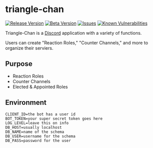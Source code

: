 # triangle-chan

[![Release Version][release-image]][release-url]
[![Beta Version][beta-image]][beta-url]
[![Issues][issues-image]][issues-url]
[![Known Vulnerabilities][snyk-image]][snyk-url]

Triangle-Chan is a [Discord](https://discord.com/) application with a variety of functions.

Users can create "Reaction Roles," "Counter Channels," and more to organize their serviers.

[release-image]: https://img.shields.io/github/package-json/v/evaneliasyoung/triangle-chan/main
[release-url]: https://github.com/evaneliasyoung/triangle-chan
[beta-image]: https://img.shields.io/github/package-json/v/evaneliasyoung/triangle-chan/dev
[beta-url]: https://github.com/evaneliasyoung/triangle-chan/tree/dev
[issues-image]: https://img.shields.io/github/issues/evaneliasyoung/triangle-chan
[issues-url]: https://github.com/evaneliasyoung/triangle-chan/issues
[snyk-image]: https://snyk.io/test/github/evaneliasyoung/triangle-chan/badge.svg
[snyk-url]: https://snyk.io/test/github/evaneliasyoung/triangle-chan

## Purpose
- Reaction Roles
- Counter Channels
- Elected & Appointed Roles

## Environment
```env
CLIENT_ID=the bot has a user id
BOT_TOKEN=your super secret token goes here
LOG_LEVEL=leave this on info
DB_HOST=usually localhost
DB_NAME=name of the schema
DB_USER=username for the schema
DB_PASS=password for the user
```
